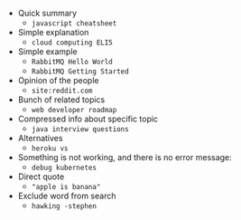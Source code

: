 * Quick summary
    * `javascript cheatsheet`
* Simple explanation
    * `cloud computing ELI5`
* Simple example
    * `RabbitMQ Hello World`
    * `RabbitMQ Getting Started`
* Opinion of the people
    * `site:reddit.com`
* Bunch of related topics
    * `web developer roadmap`
* Compressed info about specific topic
    * `java interview questions` 
* Alternatives
    * `heroku vs`
* Something is not working, and there is no error message:
    * `debug kubernetes`
* Direct quote
    * `"apple is banana"`
* Exclude word from search
    * `hawking -stephen`
